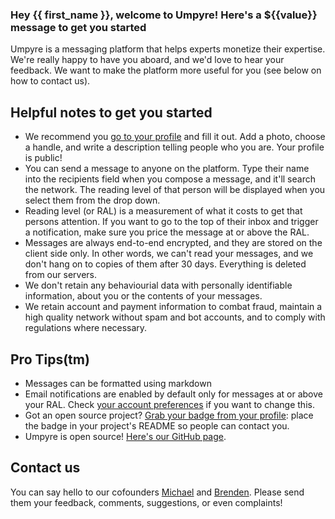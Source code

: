 ### Hey {{ first_name }}, welcome to Umpyre! Here's a ${{value}} message to get you started

Umpyre is a messaging platform that helps experts monetize their expertise.
We're really happy to have you aboard, and we'd love to hear your feedback.
We want to make the platform more useful for you (see below on how to contact
us).

## Helpful notes to get you started

* We recommend you [go to your profile](/profile) and fill it out. Add a photo,
  choose a handle, and write a description telling people who you are.
  Your profile is public!
* You can send a message to anyone on the platform. Type their name into
  the recipients field when you compose a message, and it'll search the
  network. The reading level of that person will be displayed when you select
  them from the drop down.
* Reading level (or RAL) is a measurement of what it costs to get that persons
  attention. If you want to go to the top of their inbox and trigger a
  notification, make sure you price the message at or above the RAL.
* Messages are always end-to-end encrypted, and they are stored on the client
  side only. In other words, we can't read your messages, and we don't hang on
  to copies of them after 30 days. Everything is deleted from our servers.
* We don't retain any behaviourial data with personally identifiable
  information, about you or the contents of your messages.
* We retain account and payment information to combat fraud, maintain a high
  quality network without spam and bot accounts, and to comply with
  regulations where necessary.

## Pro Tips(tm)

* Messages can be formatted using markdown
* Email notifications are enabled by default only for messages at or above your
  RAL. Check [your account preferences](/account) if you want to change this.
* Got an open source project? [Grab your badge from your profile](/profile):
  place the badge in your project's README so people can contact you.
* Umpyre is open source! [Here's our GitHub page](https://github.com/umpyre-code/).

## Contact us

You can say hello to our cofounders [Michael](/c/michael) and
[Brenden](/c/brenden). Please send them your feedback, comments, suggestions,
or even complaints!

